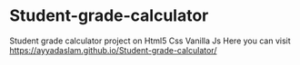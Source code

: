 # Student-grade-calculator
Student grade calculator  project on Html5 Css Vanilla Js 
Here you can visit
https://ayyadaslam.github.io/Student-grade-calculator/
